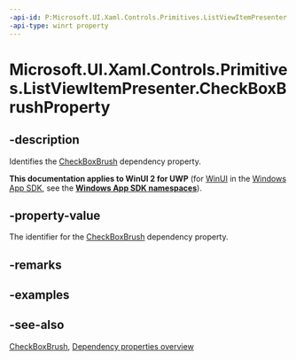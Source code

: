 ```yaml
---
-api-id: P:Microsoft.UI.Xaml.Controls.Primitives.ListViewItemPresenter.CheckBoxBrushProperty
-api-type: winrt property
---
```


<!-- Property syntax
public Windows.UI.Xaml.DependencyProperty CheckBoxBrushProperty { get; }
-->

# Microsoft.UI.Xaml.Controls.Primitives.ListViewItemPresenter.CheckBoxBrushProperty

## -description
Identifies the [CheckBoxBrush](listviewitempresenter_checkboxbrush.md) dependency property.

**This documentation applies to WinUI 2 for UWP** (for [WinUI](/windows/apps/winui/winui3/) in the [Windows App SDK](/windows/apps/windows-app-sdk/), see the **[Windows App SDK namespaces](/windows/windows-app-sdk/api/winrt/)**).

## -property-value
The identifier for the [CheckBoxBrush](listviewitempresenter_checkboxbrush.md) dependency property.

## -remarks

## -examples

## -see-also
[CheckBoxBrush](listviewitempresenter_checkboxbrush.md), [Dependency properties overview](/windows/uwp/xaml-platform/dependency-properties-overview)
